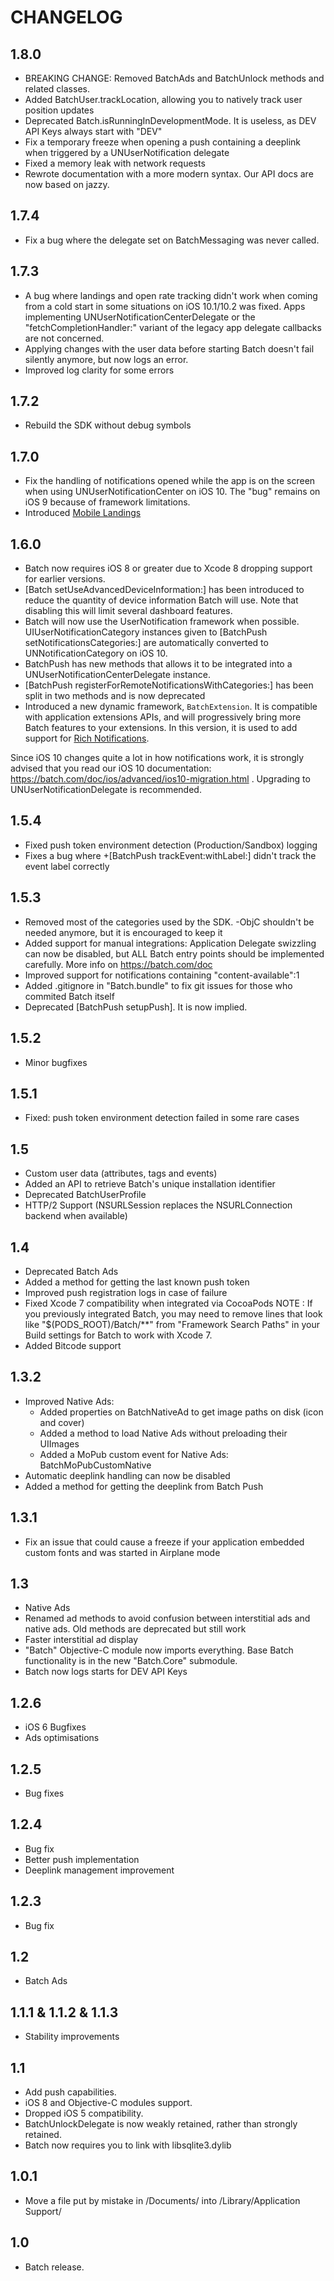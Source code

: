 CHANGELOG
=========

1.8.0
----
* BREAKING CHANGE: Removed BatchAds and BatchUnlock methods and related classes.
* Added BatchUser.trackLocation, allowing you to natively track user position updates
* Deprecated Batch.isRunningInDevelopmentMode. It is useless, as DEV API Keys always start with "DEV"
* Fix a temporary freeze when opening a push containing a deeplink when triggered by a UNUserNotification delegate
* Fixed a memory leak with network requests
* Rewrote documentation with a more modern syntax. Our API docs are now based on jazzy.

1.7.4
----
* Fix a bug where the delegate set on BatchMessaging was never called.

1.7.3
----
* A bug where landings and open rate tracking didn't work when coming from a cold start in some situations on iOS 10.1/10.2 was fixed. Apps implementing UNUserNotificationCenterDelegate or the "fetchCompletionHandler:" variant of the legacy app delegate callbacks are not concerned.
* Applying changes with the user data before starting Batch doesn't fail silently anymore, but now logs an error.
* Improved log clarity for some errors

1.7.2
----
* Rebuild the SDK without debug symbols

1.7.0
----
* Fix the handling of notifications opened while the app is on the screen when using UNUserNotificationCenter on iOS 10. The "bug" remains on iOS 9 because of framework limitations.
* Introduced [Mobile Landings](https://batch.com/doc/ios/mobile-landings.html)

1.6.0
----
* Batch now requires iOS 8 or greater due to Xcode 8 dropping support for earlier versions.
* [Batch setUseAdvancedDeviceInformation:] has been introduced to reduce the quantity of device information Batch will use. Note that disabling this will limit several dashboard features.
* Batch will now use the UserNotification framework when possible. UIUserNotificationCategory instances given to [BatchPush setNotificationsCategories:] are automatically converted to UNNotificationCategory on iOS 10.
* BatchPush has new methods that allows it to be integrated into a UNUserNotificationCenterDelegate instance.
* [BatchPush registerForRemoteNotificationsWithCategories:] has been split in two methods and is now deprecated
* Introduced a new dynamic framework, `BatchExtension`. It is compatible with application extensions APIs, and will progressively bring more Batch features to your extensions. In this version, it is used to add support for [Rich Notifications](https://batch.com/doc/ios/sdk-integration/notification-service-setup.html).  

Since iOS 10 changes quite a lot in how notifications work, it is strongly advised that you read our iOS 10 documentation: https://batch.com/doc/ios/advanced/ios10-migration.html . Upgrading to UNUserNotificationDelegate is recommended.

1.5.4
----
* Fixed push token environment detection (Production/Sandbox) logging
* Fixes a bug where +[BatchPush trackEvent:withLabel:] didn't track the event label correctly

1.5.3
----
* Removed most of the categories used by the SDK. -ObjC shouldn't be needed anymore, but it is encouraged to keep it
* Added support for manual integrations: Application Delegate swizzling can now be disabled, but ALL Batch entry points should be implemented carefully. More info on https://batch.com/doc
* Improved support for notifications containing "content-available":1
* Added .gitignore in "Batch.bundle" to fix git issues for those who commited Batch itself
* Deprecated [BatchPush setupPush]. It is now implied.

1.5.2
----
* Minor bugfixes

1.5.1
----  
* Fixed: push token environment detection failed in some rare cases

1.5
----
* Custom user data (attributes, tags and events)
* Added an API to retrieve Batch's unique installation identifier
* Deprecated BatchUserProfile
* HTTP/2 Support (NSURLSession replaces the NSURLConnection backend when available)

1.4
----
* Deprecated Batch Ads
* Added a method for getting the last known push token
* Improved push registration logs in case of failure
* Fixed Xcode 7 compatibility when integrated via CocoaPods
	NOTE : If you previously integrated Batch, you may need to remove lines
		   that look like "$(PODS_ROOT)/Batch/**" from "Framework Search Paths"
		   in your Build settings for Batch to work with Xcode 7.
* Added Bitcode support

1.3.2
----
* Improved Native Ads:
    * Added properties on BatchNativeAd to get image paths on disk (icon and cover)
    * Added a method to load Native Ads without preloading their UIImages
    * Added a MoPub custom event for Native Ads: BatchMoPubCustomNative
* Automatic deeplink handling can now be disabled
* Added a method for getting the deeplink from Batch Push

1.3.1
----
* Fix an issue that could cause a freeze if your application embedded custom fonts and was started in Airplane mode


1.3
----
* Native Ads
* Renamed ad methods to avoid confusion between interstitial ads and native ads. Old methods are deprecated but still work
* Faster interstitial ad display
* "Batch" Objective-C module now imports everything. Base Batch functionality is in the new "Batch.Core" submodule.
* Batch now logs starts for DEV API Keys


1.2.6
----
* iOS 6 Bugfixes
* Ads optimisations


1.2.5
-----
* Bug fixes


1.2.4
-----
* Bug fix
* Better push implementation
* Deeplink management improvement


1.2.3
-----
* Bug fix


1.2
-----
* Batch Ads


1.1.1 & 1.1.2 & 1.1.3
-----
* Stability improvements


1.1
-----

 * Add push capabilities.
 * iOS 8 and Objective-C modules support.
 * Dropped iOS 5 compatibility.
 * BatchUnlockDelegate is now weakly retained, rather than strongly retained.
 * Batch now requires you to link with libsqlite3.dylib


1.0.1
-----

 * Move a file put by mistake in /Documents/ into /Library/Application Support/


1.0
-----

 * Batch release.
